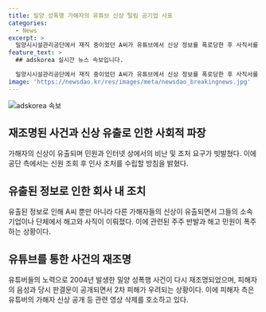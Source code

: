 ```yaml
---
title: 밀양 성폭행 가해자의 유튜브 신상 털림 공기업 사표
categories:
  - News
excerpt: >
  밀양시시설관리공단에서 재직 중이었던 A씨가 유튜브에서 신상 정보를 폭로당한 후 사직서를 제출했다. 그에 따라 인사 조치를 요구하는 민원이 쏟아지고 있다. 공단은 A씨의 신원을 조회한 뒤 이번 주에 사직서를 처리할 예정이다. 유튜브를 통해 가해자들의 신상이 공개된 결과, 여러 사람들이 해고되고 있는 상황이다. 밀양 성폭행 사건 관련해서 2차 피해 우려로 인해 피해자 측은 가해자 신상 공개 영상 삭제를 요청하고 있다.
feature_text: >
  ## adskorea 실시간 뉴스 속보입니다.

  밀양시시설관리공단에서 재직 중이었던 A씨가 유튜브에서 신상 정보를 폭로당한 후 사직서를 제출했다. 그에 따라 인사 조치를 요구하는 민원이 쏟아지고 있다. 공단은 A씨의 신원을 조회한 뒤 이번 주에 사직서를 처리할 예정이다. 유튜브를 통해 가해자들의 신상이 공개된 결과, 여러 사람들이 해고되고 있는 상황이다. 밀양 성폭행 사건 관련해서 2차 피해 우려로 인해 피해자 측은 가해자 신상 공개 영상 삭제를 요청하고 있다.
image: 'https://newsdao.kr/res/images/meta/newsdao_breakingnews.jpg'
---
```


<p><img src="https://newsdao.kr/res/images/meta/newsdao_breakingnews.jpg" alt="adskorea 속보" /></p>

<h2 data-ke-size="size26">재조명된 사건과 신상 유출로 인한 사회적 파장</h2>

<p data-ke-size="size16">가해자의 신상이 유출되며 민원과 인터넷 상에서의 비난 및 조처 요구가 빗발쳤다. 이에 공단 측에서는 신원 조회 후 인사 조처를 수립할 방침을 밝혔다.</p>

<h2 data-ke-size="size26">유출된 정보로 인한 회사 내 조치</h2>

<p data-ke-size="size16">유출된 정보로 인해 A씨 뿐만 아니라 다른 가해자들의 신상이 유출되면서 그들의 소속 기업이나 단체에서 해고와 사직이 이뤄졌다. 이에 관련된 주주 반발과 해고 민원이 폭주하는 상황이다. </p>

<h2 data-ke-size="size26">유튜브를 통한 사건의 재조명</h2>

<p data-ke-size="size16">유튜버들의 노력으로 2004년 발생한 밀양 성폭행 사건이 다시 재조명되었으며, 피해자의 음성과 당시 판결문이 공개되면서 2차 피해가 우려되는 상황이다. 이에 피해자 측은 유튜버의 가해자 신상 공개 등 관련 영상 삭제를 호소하고 있다.</p>


